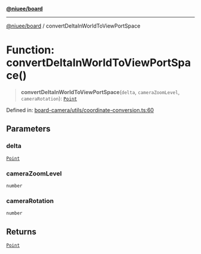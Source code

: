 [**@niuee/board**](../README.md)

***

[@niuee/board](../globals.md) / convertDeltaInWorldToViewPortSpace

# Function: convertDeltaInWorldToViewPortSpace()

> **convertDeltaInWorldToViewPortSpace**(`delta`, `cameraZoomLevel`, `cameraRotation`): [`Point`](../type-aliases/Point.md)

Defined in: [board-camera/utils/coordinate-conversion.ts:60](https://github.com/niuee/board/blob/d74620e4e63da3004adfc7105b7f1136fce9577c/src/board-camera/utils/coordinate-conversion.ts#L60)

## Parameters

### delta

[`Point`](../type-aliases/Point.md)

### cameraZoomLevel

`number`

### cameraRotation

`number`

## Returns

[`Point`](../type-aliases/Point.md)
